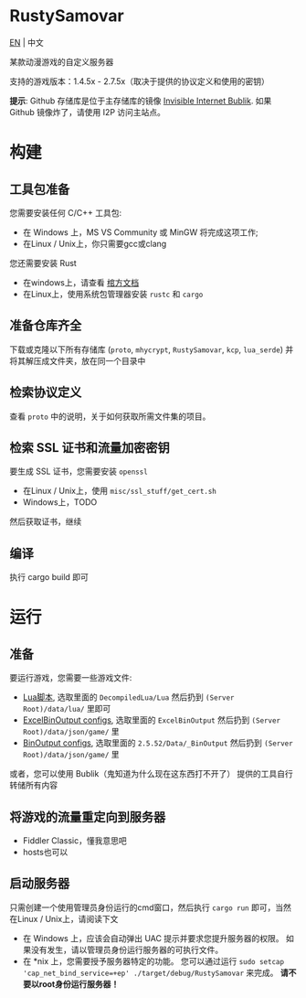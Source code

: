 RustySamovar
===============================

[EN](README.md) | 中文

某款动漫游戏的自定义服务器

支持的游戏版本：1.4.5x - 2.7.5x（取决于提供的协议定义和使用的密钥）

**提示**: Github 存储库是位于主存储库的镜像 [Invisible Internet Bublik](http://bublik.i2p). 
如果 Github 镜像炸了，请使用 I2P 访问主站点。

# 构建

## 工具包准备

您需要安装任何 C/C++ 工具包:

- 在 Windows 上，MS VS Community 或 MinGW 将完成这项工作;
- 在Linux / Unix上，你只需要gcc或clang

您还需要安装 Rust

- 在windows上，请查看 [棺方文档](https://www.rust-lang.org/tools/install)
- 在Linux上，使用系统包管理器安装 `rustc` 和 `cargo`

## 准备仓库齐全

下载或克隆以下所有存储库 (`proto`, `mhycrypt`, `RustySamovar`, `kcp`, `lua_serde`) 并将其解压成文件夹，放在同一个目录中

## 检索协议定义

查看 `proto` 中的说明，关于如何获取所需文件集的项目。

## 检索 SSL 证书和流量加密密钥

要生成 SSL 证书，您需要安装 `openssl` 

- 在Linux / Unix上，使用 `misc/ssl_stuff/get_cert.sh`
- Windows上，TODO

然后获取证书，继续

## 编译

执行 cargo build 即可

# 运行

## 准备

要运行游戏，您需要一些游戏文件:

- [Lua脚本](https://github.com/14eyes/YSLua), 选取里面的 `DecompiledLua/Lua` 然后扔到 `(Server Root)/data/lua/` 里即可
- [ExcelBinOutput configs](https://github.com/Dimbreath/GenshinData), 选取里面的 `ExcelBinOutput` 然后扔到
  `(Server Root)/data/json/game/` 里
- [BinOutput configs](https://github.com/radioegor146/gi-bin-output), 选取里面的 `2.5.52/Data/_BinOutput` 然后扔到
  `(Server Root)/data/json/game/` 里

或者，您可以使用 Bublik（鬼知道为什么现在这东西打不开了） 提供的工具自行转储所有内容

## 将游戏的流量重定向到服务器

- Fiddler Classic，懂我意思吧
- hosts也可以

## 启动服务器

只需创建一个使用管理员身份运行的cmd窗口，然后执行 `cargo run` 即可，当然在Linux / Unix上，请阅读下文

- 在 Windows 上，应该会自动弹出 UAC 提示并要求您提升服务器的权限。 如果没有发生，请以管理员身份运行服务器的可执行文件。
- 在 *nix 上，您需要授予服务器特定的功能。 您可以通过运行 `sudo setcap 'cap_net_bind_service=+ep' ./target/debug/RustySamovar` 来完成。 **请不要以root身份运行服务器！**
